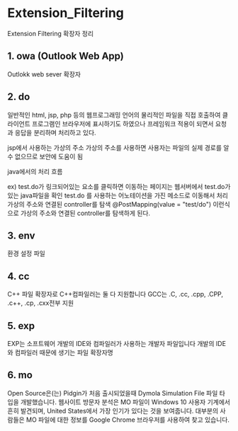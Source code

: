 # Extension_Filtering
Extension Filtering 확장자 정리 

## 1. owa (Outlook Web App)
Outlokk web sever 확장자

## 2. do
일반적인 html, jsp, php 등의 웹프로그래밍 언어의 물리적인 파일을 직접 호출하여 클라이언트 프로그램인 브라우저에 표시하기도 하였으나 프레임워크 적용이 되면서 요청과 응답을 분리하며 처리하고 있다.

jsp에서 사용하는 가상의 주소
가상의 주소를 사용하면 사용자는 파일의 실제 경로를 알 수 없으므로 보안에 도움이 됨

java에서의 처리 흐름

ex) test.do가 링크되어있는 요소를 클릭하면 이동하는 페이지는 웹서버에서 test.do가 있는 java파일을 확인
test.do 를 사용하는 어노테이션을 가진 메소드로 이동해서 처리 
가상의 주소와 연결된 controller를 탐색 @PostMapping(value = "test/do") 이런식으로 가상의 주소와 연결된 controller를 탐색하게 된다.

## 3. env
환경 설정 파일

## 4. cc
C++ 파일 확장자로 C++컴파일러는 둘 다 지원합니다
GCC는 .C, .cc, .cpp, .CPP, .c++, .cp, .cxx전부 지원

## 5. exp
EXP는 소프트웨어 개발의 IDE와 컴파일러가 사용하는 개발자 파일입니다 
개발의 IDE와 컴파일러 때문에 생기는 파일 확장자명

## 6. mo
Open Source은(는) Pidgin가 처음 출시되었을때 Dymola Simulation File 파일 타입을 개발했습니다.
웹사이트 방문자 분석은 MO 파일이 Windows 10 사용자 기계에서 흔히 발견되며, United States에서 가장 인기가 있다는 것을 보여줍니다. 
대부분의 사람들은 MO 파일에 대한 정보를 Google Chrome 브라우저를 사용하여 찾고 있습니다.
